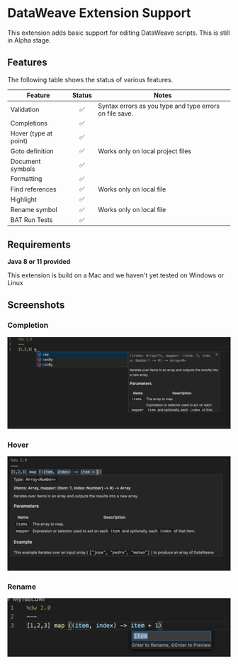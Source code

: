# DataWeave Extension Support

This extension adds basic support for editing DataWeave scripts. 
This is still in Alpha stage.  

## Features

The following table shows the status of various features.

| Feature               | Status | Notes                                                                                            |
| --------------------- | :----: | ------------------------------------------------------------------------------------------------ |
| Validation            |   ✅   | Syntax errors as you type and type errors on file save.                                          |
| Completions           |   ✅   |                                                                                                  |
| Hover (type at point) |   ✅   |                                                                                                  |
| Goto definition        |   ✅   | Works only on local project files                                   |
| Document symbols      |   ✅   |                                                                                                  |
| Formatting            |   ✅   |                                                                                  |
| Find references       |   ✅   |  Works only on local file                                                                                                |
| Highlight             |   ✅   |                                                                                                  |
| Rename symbol         |   ✅   |     Works only on local file                                                                                             |
| BAT Run Tests         |   ✅   |                                                                                             |


## Requirements

**Java 8 or 11 provided**

This extension is build on a Mac and we haven't yet tested on Windows or Linux

## Screenshots

### Completion

![Completion](images/completion.png)


### Hover
![Completion](images/hover.png)


### Rename
![Completion](images/rename.png) 

  


